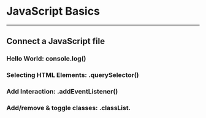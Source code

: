 # JavaScript Basics

---

## Connect a JavaScript file

### Hello World: console.log()

### Selecting HTML Elements: .querySelector()

### Add Interaction: .addEventListener()

### Add/remove & toggle classes: .classList.

